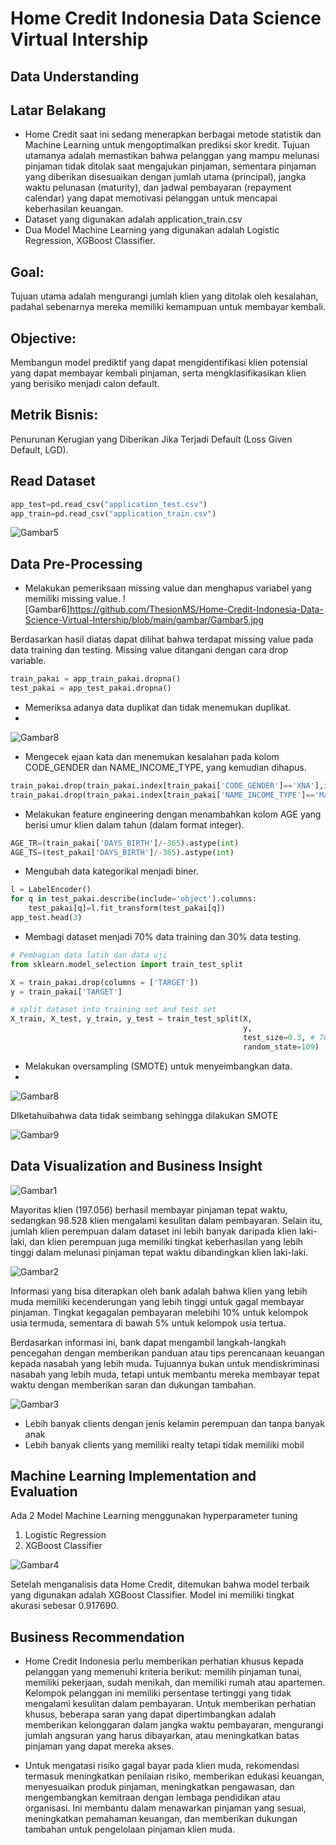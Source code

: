 # Home Credit Indonesia Data Science Virtual Intership
## Data Understanding
## Latar Belakang

- Home Credit saat ini sedang menerapkan berbagai metode statistik dan Machine Learning untuk mengoptimalkan prediksi skor kredit. Tujuan utamanya adalah memastikan bahwa pelanggan yang mampu melunasi pinjaman tidak ditolak saat mengajukan pinjaman, sementara pinjaman yang diberikan disesuaikan dengan jumlah utama (principal), jangka waktu pelunasan (maturity), dan jadwal pembayaran (repayment calendar) yang dapat memotivasi pelanggan untuk mencapai keberhasilan keuangan.
- Dataset yang digunakan adalah application_train.csv 
- Dua Model Machine Learning yang digunakan adalah Logistic Regression, XGBoost Classifier.
## Goal:
Tujuan utama adalah mengurangi jumlah klien yang ditolak oleh kesalahan, padahal sebenarnya mereka memiliki kemampuan untuk membayar kembali.
## Objective:
Membangun model prediktif yang dapat mengidentifikasi klien potensial yang dapat membayar kembali pinjaman, serta mengklasifikasikan klien yang berisiko menjadi calon default.
## Metrik Bisnis:
Penurunan Kerugian yang Diberikan Jika Terjadi Default (Loss Given Default, LGD).

## Read Dataset
`````Python
app_test=pd.read_csv("application_test.csv")
app_train=pd.read_csv("application_train.csv")
`````

![Gambar5](https://github.com/ThesionMS/Home-Credit-Indonesia-Data-Science-Virtual-Intership/blob/main/gambar/Gambar%204.jpg)

## Data Pre-Processing

- Melakukan pemeriksaan missing value dan menghapus variabel yang memiliki missing value.
![Gambar6]https://github.com/ThesionMS/Home-Credit-Indonesia-Data-Science-Virtual-Intership/blob/main/gambar/Gambar5.jpg

Berdasarkan hasil diatas dapat dilihat bahwa terdapat missing value pada data training dan testing. Missing value ditangani dengan cara drop variable.
```Python
train_pakai = app_train_pakai.dropna()
test_pakai = app_test_pakai.dropna()
```
- Memeriksa adanya data duplikat dan tidak menemukan duplikat.
- 
![Gambar8](https://github.com/ThesionMS/Home-Credit-Indonesia-Data-Science-Virtual-Intership/blob/main/gambar/Gambar6.jpg)

- Mengecek ejaan kata dan menemukan kesalahan pada kolom CODE_GENDER dan NAME_INCOME_TYPE, yang kemudian dihapus.
```Python
train_pakai.drop(train_pakai.index[train_pakai['CODE_GENDER']=='XNA'],inplace=True)
train_pakai.drop(train_pakai.index[train_pakai['NAME_INCOME_TYPE']=='Maternity leave'],inplace=True)
```
- Melakukan feature engineering dengan menambahkan kolom AGE yang berisi umur klien dalam tahun (dalam format integer).
```Python
AGE_TR=(train_pakai['DAYS_BIRTH']/-365).astype(int)
AGE_TS=(test_pakai['DAYS_BIRTH']/-365).astype(int)
```
- Mengubah data kategorikal menjadi biner.
```Python
l = LabelEncoder()
for q in test_pakai.describe(include='object').columns:
    test_pakai[q]=l.fit_transform(test_pakai[q])
app_test.head(3)
```
- Membagi dataset menjadi 70% data training dan 30% data testing.
```Python
# Pembagian data latih dan data uji
from sklearn.model_selection import train_test_split

X = train_pakai.drop(columns = ['TARGET'])
y = train_pakai['TARGET']

# split dataset into training set and test set
X_train, X_test, y_train, y_test = train_test_split(X,
                                                    y,
                                                    test_size=0.3, # 70% training and 30% test
                                                    random_state=109)
```
- Melakukan oversampling (SMOTE) untuk menyeimbangkan data.
- 
![Gambar8](https://github.com/ThesionMS/Home-Credit-Indonesia-Data-Science-Virtual-Intership/blob/main/gambar/Gambar7.jpg)

DIketahuibahwa data tidak seimbang sehingga dilakukan SMOTE

![Gambar9](https://github.com/ThesionMS/Home-Credit-Indonesia-Data-Science-Virtual-Intership/blob/main/gambar/Gambar8.jpg)

## Data Visualization and Business Insight

![Gambar1](https://github.com/ThesionMS/Home-Credit-Indonesia-Data-Science-Virtual-Intership/blob/main/gambar/Picture1.png)

Mayoritas klien (197.056) berhasil membayar pinjaman tepat waktu, sedangkan 98.528 klien mengalami kesulitan dalam pembayaran. Selain itu, jumlah klien perempuan dalam dataset ini lebih banyak daripada klien laki-laki, dan klien perempuan juga memiliki tingkat keberhasilan yang lebih tinggi dalam melunasi pinjaman tepat waktu dibandingkan klien laki-laki.

![Gambar2](https://github.com/ThesionMS/Home-Credit-Indonesia-Data-Science-Virtual-Intership/blob/main/gambar/Picture2.png)

Informasi yang bisa diterapkan oleh bank adalah bahwa klien yang lebih muda memiliki kecenderungan yang lebih tinggi untuk gagal membayar pinjaman. Tingkat kegagalan pembayaran melebihi 10% untuk kelompok usia termuda, sementara di bawah 5% untuk kelompok usia tertua.

Berdasarkan informasi ini, bank dapat mengambil langkah-langkah pencegahan dengan memberikan panduan atau tips perencanaan keuangan kepada nasabah yang lebih muda. Tujuannya bukan untuk mendiskriminasi nasabah yang lebih muda, tetapi untuk membantu mereka membayar tepat waktu dengan memberikan saran dan dukungan tambahan.

![Gambar3](https://github.com/ThesionMS/Home-Credit-Indonesia-Data-Science-Virtual-Intership/blob/main/gambar/Gambar9.jpg)

- Lebih banyak clients dengan jenis kelamin perempuan dan tanpa banyak anak
- Lebih banyak clients yang memiliki realty tetapi tidak memiliki mobil
## Machine Learning Implementation and Evaluation

Ada 2 Model Machine Learning menggunakan hyperparameter tuning
1. Logistic Regression
2. XGBoost Classifier 

![Gambar4](https://github.com/ThesionMS/Home-Credit-Indonesia-Data-Science-Virtual-Intership/blob/main/gambar/Picture3.png)

Setelah menganalisis data Home Credit, ditemukan bahwa model terbaik yang digunakan adalah XGBoost Classifier. Model ini memiliki tingkat akurasi sebesar 0.917690.
## Business Recommendation
- Home Credit Indonesia perlu memberikan perhatian khusus kepada pelanggan yang memenuhi kriteria berikut: memilih pinjaman tunai, memiliki pekerjaan, sudah menikah, dan memiliki rumah atau apartemen. Kelompok pelanggan ini memiliki persentase tertinggi yang tidak mengalami kesulitan dalam pembayaran. Untuk memberikan perhatian khusus, beberapa saran yang dapat dipertimbangkan adalah memberikan kelonggaran dalam jangka waktu pembayaran, mengurangi jumlah angsuran yang harus dibayarkan, atau meningkatkan batas pinjaman yang dapat mereka akses.

- Untuk mengatasi risiko gagal bayar pada klien muda, rekomendasi termasuk meningkatkan penilaian risiko, memberikan edukasi keuangan, menyesuaikan produk pinjaman, meningkatkan pengawasan, dan mengembangkan kemitraan dengan lembaga pendidikan atau organisasi. Ini membantu dalam menawarkan pinjaman yang sesuai, meningkatkan pemahaman keuangan, dan memberikan dukungan tambahan untuk pengelolaan pinjaman klien muda.



